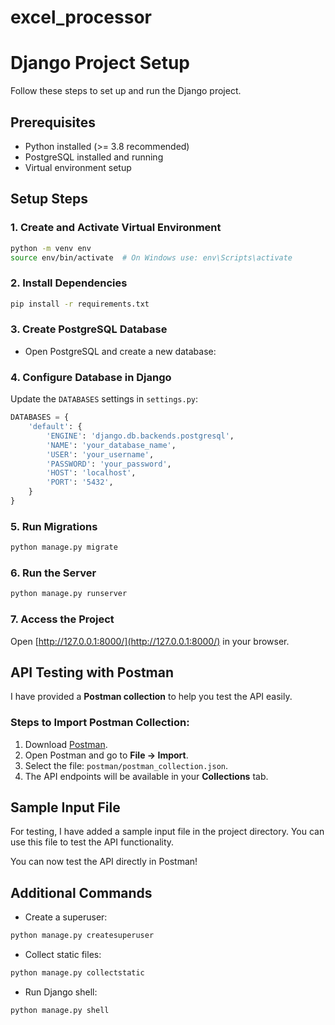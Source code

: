 # excel_processor
 
# Django Project Setup

Follow these steps to set up and run the Django project.

## Prerequisites
- Python installed (>= 3.8 recommended)
- PostgreSQL installed and running
- Virtual environment setup

## Setup Steps

### 1. Create and Activate Virtual Environment
```sh
python -m venv env
source env/bin/activate  # On Windows use: env\Scripts\activate
```

### 2. Install Dependencies
```sh
pip install -r requirements.txt
```

### 3. Create PostgreSQL Database
- Open PostgreSQL and create a new database:

### 4. Configure Database in Django
Update the `DATABASES` settings in `settings.py`:
```python
DATABASES = {
    'default': {
        'ENGINE': 'django.db.backends.postgresql',
        'NAME': 'your_database_name',
        'USER': 'your_username',
        'PASSWORD': 'your_password',
        'HOST': 'localhost',
        'PORT': '5432',
    }
}
```

### 5. Run Migrations
```sh
python manage.py migrate
```

### 6. Run the Server
```sh
python manage.py runserver
```

### 7. Access the Project
Open [http://127.0.0.1:8000/](http://127.0.0.1:8000/) in your browser.

## API Testing with Postman

I have provided a **Postman collection** to help you test the API easily.

### Steps to Import Postman Collection:
1. Download [Postman](https://www.postman.com/downloads/).
2. Open Postman and go to **File → Import**.
3. Select the file: `postman/postman_collection.json`.
4. The API endpoints will be available in your **Collections** tab.

## Sample Input File
For testing, I have added a sample input file in the project directory. You can use this file to test the API functionality.

You can now test the API directly in Postman!

## Additional Commands
- Create a superuser:
```sh
python manage.py createsuperuser
```
- Collect static files:
```sh
python manage.py collectstatic
```
- Run Django shell:
```sh
python manage.py shell
```

